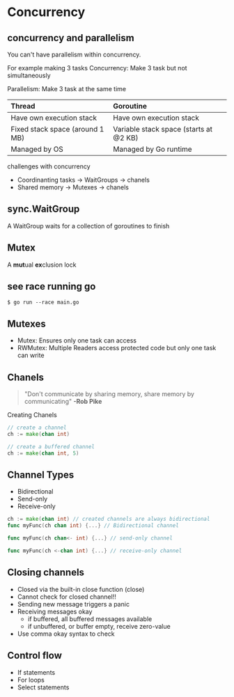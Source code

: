 # Concurrency

## concurrency and parallelism

You can't have parallelism within concurrency.


For example making 3 tasks
Concurrency: Make 3 task but not simultaneously

Parallelism: Make 3 task at the same time


|Thread|Goroutine|
|:-----|:--------|
|Have own execution stack|Have own execution stack|
|Fixed stack space (around 1 MB)|Variable stack space (starts at @2 KB)|
|Managed by OS|Managed by Go runtime|

challenges with concurrency
* Coordinanting tasks -> WaitGroups -> chanels
* Shared memory -> Mutexes -> chanels

## sync.WaitGroup
A WaitGroup waits for a collection of goroutines to finish

## Mutex
A **mut**ual **ex**clusion lock

## see race running go 
```
$ go run --race main.go
```

## Mutexes
* Mutex: Ensures only one task can access
* RWMutex: Multiple Readers access protected code but only one task can write 


## Chanels
> "Don't communicate by sharing memory, share memory by communicating" **-Rob Pike**

Creating Chanels
```go
// create a channel
ch := make(chan int)

// create a buffered channel
ch := make(chan int, 5)


```


## Channel Types
* Bidirectional
* Send-only
* Receive-only

```go
ch := make(chan int) // created channels are always bidirectional
func myFunc(ch chan int) {...} // Bidirectional channel

func myFunc(ch chan<- int) {...} // send-only channel

func myFunc(ch <-chan int) {...} // receive-only channel
```


## Closing channels
* Closed via the built-in close function (close)
* Cannot check for closed channel!!
* Sending new message triggers a panic
* Receiving messages okay
	* if buffered, all buffered messages available
	* if unbuffered, or buffer empty, receive zero-value
* Use comma okay syntax to check


## Control flow
* If statements
* For loops
* Select statements
